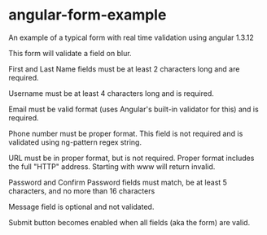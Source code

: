 # angular-form-example
An example of a typical form with real time validation using angular 1.3.12

This form will validate a field on blur. 

First and Last Name fields must be at least 2 characters long and are required.

Username must be at least 4 characters long and is required.

Email must be valid format (uses Angular's built-in validator for this) and is required.

Phone number must be proper format. This field is not required and is validated using ng-pattern regex string.

URL must be in proper format, but is not required. Proper format includes the full "HTTP" address. Starting with www will return invalid.

Password and Confirm Password fields must match, be at least 5 characters, and no more than 16 characters

Message field is optional and not validated.

Submit button becomes enabled when all fields (aka the form) are valid.
